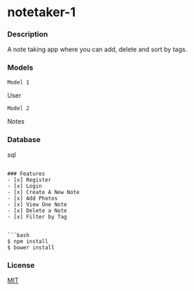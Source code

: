 notetaker-1
===========
### Description
A note taking app where you can add, delete and sort by tags.

### Models
```
Model 1
```
User

```
Model 2
```
Notes
### Database
sql
```

### Features
- [x] Register
- [x] Login
- [x] Create A New Note
- [x] Add Photos
- [x] View One Note
- [x] Delete a Note
- [x] Filter by Tag


```bash
$ npm install
$ bower install
```

### License
[MIT](LICENSE)


